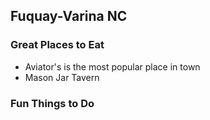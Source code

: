 ## Fuquay-Varina NC

### Great Places to Eat

- Aviator's is the most popular place in town
- Mason Jar Tavern 

### Fun Things to Do
